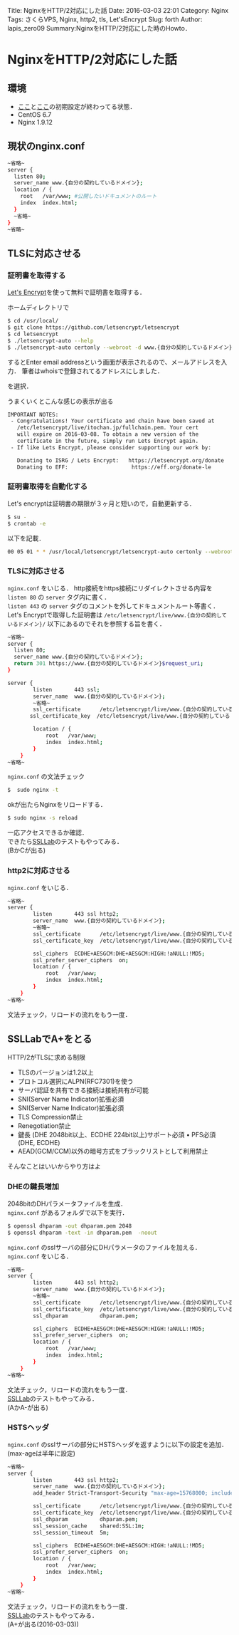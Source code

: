 Title: NginxをHTTP/2対応にした話
Date: 2016-03-03 22:01
Category: Nginx
Tags: さくらVPS, Nginx, http2, tls, Let'sEncrypt
Slug: forth
Author: lapis_zero09
Summary:NginxをHTTP/2対応にした時のHowto．



# NginxをHTTP/2対応にした話

## 環境

  - [ここ](http://qiita.com/lapis_zero09/items/a77db6bbeb5fa83742a6)と[ここ](http://qiita.com/lapis_zero09/items/74b6ac261546dfee077e)の初期設定が終わってる状態．
  - CentOS 6.7
  - Nginx 1.9.12

## 現状のnginx.conf

```bash
~省略~
server {
  listen 80;
  server_name www.{自分の契約しているドメイン};
  location / {
    root   /var/www; #公開したいドキュメントのルート
    index  index.html;
  }
  ~省略~
}
~省略~
```

## TLSに対応させる
### 証明書を取得する
[Let's Encrypt](https://github.com/letsencrypt/letsencrypt)を使って無料で証明書を取得する．

ホームディレクトリで

```bash
$ cd /usr/local/
$ git clone https://github.com/letsencrypt/letsencrypt
$ cd letsencrypt
$ ./letsencrypt-auto --help
$ ./letsencrypt-auto certonly --webroot -d www.{自分の契約しているドメイン} --webroot-path {公開したいドキュメントのルートここでは/var/www}
```

するとEnter email addressという画面が表示されるので、メールアドレスを入力．
筆者はwhoisで登録されてるアドレスにしました．

<Agree> を選択．

うまくいくとこんな感じの表示が出る

```bash
IMPORTANT NOTES:
 - Congratulations! Your certificate and chain have been saved at
   /etc/letsencrypt/live/itochan.jp/fullchain.pem. Your cert
   will expire on 2016-03-08. To obtain a new version of the
   certificate in the future, simply run Lets Encrypt again.
 - If like Lets Encrypt, please consider supporting our work by:

   Donating to ISRG / Lets Encrypt:   https://letsencrypt.org/donate
   Donating to EFF:                    https://eff.org/donate-le
```
### 証明書取得を自動化する
Let's encryptは証明書の期限が３ヶ月と短いので，自動更新する．

```bash
$ su -
$ crontab -e
```

以下を記載．

```bash
00 05 01 * * /usr/local/letsencrypt/letsencrypt-auto certonly --webroot -d www.{自分の契約しているドメイン} --webroot-path {公開したいドキュメントのルートここでは/var/www} --renew-by-default && nginx -s reload
```

### TLSに対応させる

`nginx.conf` をいじる．
http接続をhttps接続にリダイレクトさせる内容を  
`listen 80` の `server` タグ内に書く．  
`listen 443` の `server` タグのコメントを外してドキュメントルート等書く．  
Let's Encryptで取得した証明書は `/etc/letsencrypt/live/www.{自分の契約しているドメイン}/` 以下にあるのでそれを参照する旨を書く．

```bash
~省略~
server {
  listen 80;
  server_name www.{自分の契約しているドメイン};
  return 301 https://www.{自分の契約しているドメイン}$request_uri;
}

server {
        listen       443 ssl;
        server_name  www.{自分の契約しているドメイン};
        ~省略~
        ssl_certificate      /etc/letsencrypt/live/www.{自分の契約しているドメイン}/fullchain.pem;
       ssl_certificate_key  /etc/letsencrypt/live/www.{自分の契約しているドメイン}/privkey.pem;

        location / {
            root   /var/www;
            index  index.html;
        }
    }
~省略~
```

`nginx.conf` の文法チェック  

```bash
$  sudo nginx -t
```

okが出たらNginxをリロードする．  

```bash
$ sudo nginx -s reload
```

一応アクセスできるか確認．  
できたら[SSLLab](https://www.ssllabs.com/ssltest/index.html)のテストもやってみる．  
(BかCが出る)

### http2に対応させる

`nginx.conf` をいじる．

```bash
~省略~
server {
        listen       443 ssl http2;
        server_name  www.{自分の契約しているドメイン};
        ~省略~
        ssl_certificate      /etc/letsencrypt/live/www.{自分の契約しているドメイン}/fullchain.pem;
        ssl_certificate_key  /etc/letsencrypt/live/www.{自分の契約しているドメイン}/privkey.pem;

        ssl_ciphers  ECDHE+AESGCM:DHE+AESGCM:HIGH:!aNULL:!MD5;
        ssl_prefer_server_ciphers  on;
        location / {
            root   /var/www;
            index  index.html;
        }
    }
~省略~
```

文法チェック，リロードの流れをもう一度．  

## SSLLabでA+をとる
HTTP/2がTLSに求める制限

 - TLSのバージョンは1.2以上
 - プロトコル選択にALPN(RFC7301)を使う
 - サーバ認証を共有できる接続は接続共有が可能
 - SNI(Server Name Indicator)拡張必須
 - SNI(Server Name Indicator)拡張必須
 - TLS Compression禁止
 - Renegotiation禁止
 - 鍵長 (DHE 2048bit以上、ECDHE 224bit以上)サポート必須 • PFS必須 (DHE,
ECDHE)
 - AEAD(GCM/CCM)以外の暗号方式をブラックリストとして利用禁止

そんなことはいいからやり方はよ

### DHEの鍵長増加
2048bitのDHパラメータファイルを生成．  
`nginx.conf` があるフォルダで以下を実行．  

```bash
$ openssl dhparam -out dhparam.pem 2048
$ openssl dhparam -text -in dhparam.pem  -noout
```

`nginx.conf` のsslサーバの部分にDHパラメータのファイルを加える．  
`nginx.conf` をいじる．

```bash
~省略~
server {
        listen       443 ssl http2;
        server_name  www.{自分の契約しているドメイン};
        ~省略~
        ssl_certificate      /etc/letsencrypt/live/www.{自分の契約しているドメイン}/fullchain.pem;
        ssl_certificate_key  /etc/letsencrypt/live/www.{自分の契約しているドメイン}/privkey.pem;
        ssl_dhparam          dhparam.pem;

        ssl_ciphers  ECDHE+AESGCM:DHE+AESGCM:HIGH:!aNULL:!MD5;
        ssl_prefer_server_ciphers  on;
        location / {
            root   /var/www;
            index  index.html;
        }
    }
~省略~
```

文法チェック，リロードの流れをもう一度．  
[SSLLab](https://www.ssllabs.com/ssltest/index.html)のテストもやってみる．  
(AかA-が出る)

### HSTSヘッダ
`nginx.conf` のsslサーバの部分にHSTSヘッダを返すように以下の設定を追加．  
(max-ageは半年に設定)  

```bash
~省略~
server {
        listen       443 ssl http2;
        server_name  www.{自分の契約しているドメイン};
        add_header Strict-Transport-Security "max-age=15768000; includeSubdomains";

        ssl_certificate      /etc/letsencrypt/live/www.{自分の契約しているドメイン}/fullchain.pem;
        ssl_certificate_key  /etc/letsencrypt/live/www.{自分の契約しているドメイン}/privkey.pem;
        ssl_dhparam          dhparam.pem;
        ssl_session_cache    shared:SSL:1m;
        ssl_session_timeout  5m;

        ssl_ciphers  ECDHE+AESGCM:DHE+AESGCM:HIGH:!aNULL:!MD5;
        ssl_prefer_server_ciphers  on;
        location / {
            root   /var/www;
            index  index.html;
        }
    }
~省略~
```

文法チェック，リロードの流れをもう一度．  
[SSLLab](https://www.ssllabs.com/ssltest/index.html)のテストもやってみる．  
(A+が出る(2016-03-03))
